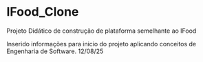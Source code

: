 # IFood_Clone
Projeto Didático de construção de plataforma semelhante ao IFood

Inserido informações para inicio do projeto aplicando conceitos de Engenharia de Software. 12/08/25

